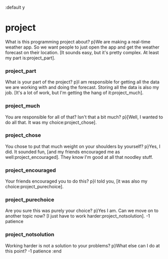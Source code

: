:default y

# project
What is this programming project about?
p}We are making a real-time weather app. So we want people to just open the app and get the weather forecast on their location. [It sounds easy, but it's pretty complex. At least my part is:project_part].
### project_part
What is your part of the project?
p}I am responsible for getting all the data we are working with and doing the forecast. Storing all the data is also my job. [It's a lot of work, but I'm getting the hang of it:project_much].
### project_much
You are responsible for all of that? Isn't that a bit much?
p}[Well, I wanted to do all that. It was my choice:project_chose].
### project_chose
You chose to put that much weight on your shoulders by yourself?
p}Yes, I did. It sounded fun, [and my friends encouraged me as well:project_encouraged]. They know I'm good at all that noodley stuff.
### project_encouraged
Your friends encouraged you to do this?
p}I told you, [it was also my choice:project_purechoice].
### project_purechoice
Are you sure this was purely your choice?
p}Yes I am. Can we move on to another topic now? [I just have to work harder:project_notsolution]. -1 patience
### project_notsolution
Working harder is not a solution to your problems?
p}What else can I do at this point? -1 patience
:end